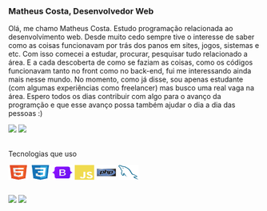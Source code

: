 ### <p align="left">Matheus Costa, Desenvolvedor Web</p>
<div>
    <p> Olá, me chamo Matheus Costa. Estudo programação relacionada ao desenvolvimento web. Desde muito cedo sempre tive o interesse de saber como as coisas funcionavam por trás dos panos em sites, jogos, sistemas e etc. Com isso comecei a estudar, procurar, pesquisar tudo relacionado a área. E a cada descoberta de como se faziam as coisas, como os códigos funcionavam tanto no front como no back-end, fui me interessando ainda mais nesse mundo. No momento, como já disse, sou apenas estudante (com algumas experiências como freelancer) mas busco uma real vaga na área. Espero todos os dias contribuir com algo para o avanço da programção e que esse avanço possa também ajudar o dia a dia das pessoas :) </p>
</div>
  <div align="left">
  <a href="https://github.com/MatheusDev47"></a>
    <img height="180em" src="https://github-readme-stats.vercel.app/api?username=MatheusDev47&show_icons=true&theme=tokyonight&include_all_commits=true&count_private=true"/>
    <img height="180em" src="https://github-readme-stats.vercel.app/api/top-langs/?username=MatheusDev47&layout=compact&langs_count=7&theme=tokyonight"/>
  </div>
  
  <div style="display: inline_block"><br>
    <p>Tecnologias que uso</p>
    <img align="center" alt="Matheus-HTML" height="30" width="40" src="https://raw.githubusercontent.com/devicons/devicon/master/icons/html5/html5-original.svg">
    <img align="center" alt="Matheus-CSS" height="30" width="40" src="https://raw.githubusercontent.com/devicons/devicon/master/icons/css3/css3-original.svg">
    <img align="center" alt="Matheus-Bootstrap" height="30" width="40" src="https://raw.githubusercontent.com/devicons/devicon/master/icons/bootstrap/bootstrap-original.svg">
    <img align="center" alt="Matheus-Js" height="30" width="40" src="https://raw.githubusercontent.com/devicons/devicon/master/icons/javascript/javascript-plain.svg">
    <img align="center" alt="Matheus-PHP" height="30" width="40" src="https://raw.githubusercontent.com/devicons/devicon/master/icons/php/php-original.svg">
    <img align="center" alt="Matheus-MySql" height="30" width="40" src="https://raw.githubusercontent.com/devicons/devicon/master/icons/mysql/mysql-original.svg">
</div>

##

<div> 
  <a href = "mailto:contatomatheusdev47@gmail.com"><img src="https://img.shields.io/badge/-Gmail-%23333?style=for-the-badge&logo=gmail&logoColor=white" target="_blank"></a>
  <a href="https://www.linkedin.com/in/matheus-costa-70b105237" target="_blank"><img src="https://img.shields.io/badge/-LinkedIn-%230077B5?style=for-the-badge&logo=linkedin&logoColor=white" target="_blank"></a>
 
</div>
